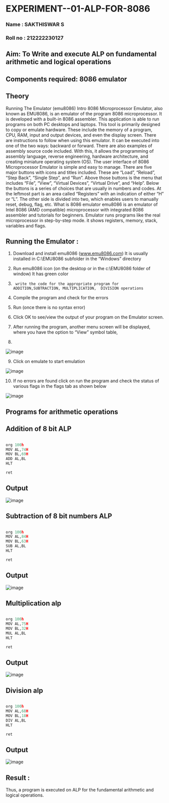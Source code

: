 # EXPERIMENT--01-ALP-FOR-8086
### Name : SAKTHISWAR S
### Roll no : 212222230127





## Aim: To Write and execute ALP on fundamental arithmetic and logical operations
## Components required: 8086  emulator 
## Theory 
Running The Emulator (emu8086) Intro 8086 Microprocessor Emulator, also known as EMU8086, is an emulator of the program 8086 microprocessor. It is developed with a built-in 8086 assembler. This application is able to run programs on both PC desktops and laptops. This tool is primarily designed to copy or emulate hardware. These include the memory of a program, CPU, RAM, input and output devices, and even the display screen. There are instructions to follow when using this emulator. It can be executed into one of the two ways: backward or forward. There are also examples of assembly source code included. With this, it allows the programming of assembly language, reverse engineering, hardware architecture, and creating miniature operating system (OS). The user interface of 8086 Microprocessor Emulator is simple and easy to manage. There are five major buttons with icons and titles included. These are “Load”, “Reload”, “Step Back”, “Single Step”, and “Run”. Above those buttons is the menu that includes “File”, “View”, “Virtual Devices”, “Virtual Drive”, and “Help”. Below the buttons is a series of choices that are usually in numbers and codes. At the leftmost part is an area called “Registers” with an indication of either “H” or “L”. The other side is divided into two, which enables users to manually reset, debug, flag, etc. What is 8086 emulator emu8086 is an emulator of Intel 8086 (AMD compatible) microprocessor with integrated 8086 assembler and tutorials for beginners. Emulator runs programs like the real microprocessor in step-by-step mode. it shows registers, memory, stack, variables and flags.


 ## Running the Emulator :
1.	Download and install emu8086 (www.emu8086.com) It is usually installed in C:\EMU8086 subfolder in the “Windows” directory
2.	  Run  emu8086 icon (on the desktop or in the c:\EMU8086 folder of window) It has green color 
 
 
3.		write the code for the appropriate program for ADDITION,SUBTRACTION, MULTIPLICATION,  DIVISION operations 

4.	 Compile the program and check for the errors 
5.	Run (once there is no syntax error) 

6.	Click OK to see/view the output of your program on the Emulator screen. 


7.	After running the program, another menu screen will be displayed, where you have the option to “View” symbol table,
8.	 


![image](https://user-images.githubusercontent.com/36288975/189273263-d65baae9-4b8f-4723-afb3-c0ffa4052b04.png)











9.	Click on emulate to start emulation 








![image](https://user-images.githubusercontent.com/36288975/189273273-9bb36ec1-e2e8-4892-8d35-37707332bfdc.png)








10.	If no errors are found click on run the program and check the status of various flags in the flags tab as shown below 






![image](https://user-images.githubusercontent.com/36288975/189273277-113a2a33-4a40-4ff8-95a5-ecd3a1f504fe.png)







## Programs for arithmetic  operations

## Addition  of 8 bit ALP 
```python

org 100h
MOV AL,74H
MOV BL,69H
ADD AL,BL
HLT

ret
```



## Output  

![image](https://github.com/SAKTHISWAR/EXPERIMENT--01-ALP-FOR-8086/blob/main/add%20.png)
 
## Subtraction   of 8 bit numbers  ALP 

```python

org 100h
MOV AL,84H
MOV BL,63H
SUB AL,BL
HLT

ret
```
 
## Output  
![image](https://github.com/SAKTHISWAR/EXPERIMENT--01-ALP-FOR-8086/blob/main/SUB.png)

## Multiplication alp 

```python

org 100h
MOV AL,75H
MOV BL,32H
MUL AL,BL
HLT

ret
```
 ## Output  
 ![image](https://github.com/SAKTHISWAR/EXPERIMENT--01-ALP-FOR-8086/blob/main/MUL.png)


## Division alp 

```python

org 100h
MOV AL,68H
MOV BL,18H
DIV AL,BL
HLT

ret
```

## Output  
![image](https://github.com/SAKTHISWAR/EXPERIMENT--01-ALP-FOR-8086/blob/main/DIV.png)


## Result :
Thus, a program is executed on ALP for the fundamental arithmetic and logical operations.


 








